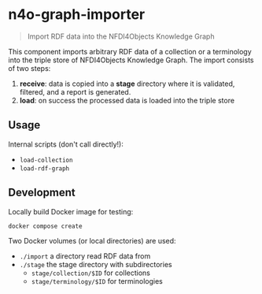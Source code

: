 # n4o-graph-importer

> Import RDF data into the NFDI4Objects Knowledge Graph

This component imports arbitrary RDF data of a collection or a terminology into the triple store of NFDI4Objects Knowledge Graph. The import consists of two steps:

1. **receive**: data is copied into a **stage** directory where it is validated, filtered, and a report is generated.
2. **load**: on success the processed data is loaded into the triple store

## Usage

Internal scripts (don't call directly!):

- `load-collection`
- `load-rdf-graph`

## Development

Locally build Docker image for testing:

~~~sh
docker compose create
~~~

Two Docker volumes (or local directories) are used:

- `./import` a directory read RDF data from
- `./stage` the stage directory with subdirectories
  - `stage/collection/$ID` for collections
  - `stage/terminology/$ID` for terminologies
